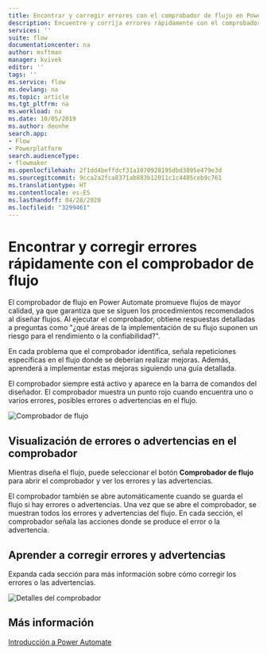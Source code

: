 ```yaml
---
title: Encontrar y corregir errores con el comprobador de flujo en Power Automate | Microsoft Docs
description: Encuentre y corrija errores rápidamente con el comprobador de flujo en Power Automate.
services: ''
suite: flow
documentationcenter: na
author: msftman
manager: kvivek
editor: ''
tags: ''
ms.service: flow
ms.devlang: na
ms.topic: article
ms.tgt_pltfrm: na
ms.workload: na
ms.date: 10/05/2019
ms.author: deonhe
search.app:
- Flow
- Powerplatform
search.audienceType:
- flowmaker
ms.openlocfilehash: 2f1dd4beffdcf31a1070928195dbd3895e479e3d
ms.sourcegitcommit: 9cca2a2fca8371ab883b12011c1c4485ceb9c761
ms.translationtype: HT
ms.contentlocale: es-ES
ms.lasthandoff: 04/28/2020
ms.locfileid: "3299461"
---
```

# <a name="find-and-fix-errors-with-flow-checker"></a>Encontrar y corregir errores rápidamente con el comprobador de flujo


El comprobador de flujo en Power Automate promueve flujos de mayor calidad, ya que garantiza que se siguen los procedimientos recomendados al diseñar flujos. Al ejecutar el comprobador, obtiene respuestas detalladas a preguntas como "¿qué áreas de la implementación de su flujo suponen un riesgo para el rendimiento o la confiabilidad?".

En cada problema que el comprobador identifica, señala repeticiones específicas en el flujo donde se deberían realizar mejoras. Además, aprenderá a implementar estas mejoras siguiendo una guía detallada.

El comprobador siempre está activo y aparece en la barra de comandos del diseñador. El comprobador muestra un punto rojo cuando encuentra uno o varios errores, posibles errores o advertencias en el flujo.

![Comprobador de flujo](media/checker/checker-in-designer.png "Comprobador de flujo")


## <a name="view-errors-or-warnings-in-the-checker"></a>Visualización de errores o advertencias en el comprobador

Mientras diseña el flujo, puede seleccionar el botón **Comprobador de flujo** para abrir el comprobador y ver los errores y las advertencias. 

El comprobador también se abre automáticamente cuando se guarda el flujo si hay errores o advertencias.  Una vez que se abre el comprobador, se muestran todos los errores y advertencias del flujo. En cada sección, el comprobador señala las acciones donde se produce el error o la advertencia. 

## <a name="learn-to-fix-errors-and-warnings"></a>Aprender a corregir errores y advertencias

Expanda cada sección para más información sobre cómo corregir los errores o las advertencias.

![Detalles del comprobador](media/checker/checker-detail.png "Detalles del comprobador")

## <a name="learn-more"></a>Más información

[Introducción a Power Automate](getting-started.md)



